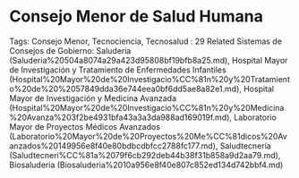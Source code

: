 # Consejo Menor de Salud Humana

Tags: Consejo Menor, Tecnociencia, Tecnosalud
: 29
Related Sistemas de Consejos de Gobierno: Saluderia (Saluderia%20504a8074a29a423d95808bf19bfb8a25.md), Hospital Mayor de Investigación y Tratamiento de Enfermedades Infantiles (Hospital%20Mayor%20de%20Investigacio%CC%81n%20y%20Tratamiento%20de%20%2057849dda36e744eea0bf6dd5ae8a82e1.md), Hospital Mayor de Investigación y Medicina Avanzada (Hospital%20Mayor%20de%20Investigacio%CC%81n%20y%20Medicina%20Avanza%203f2be4931bfa43a3a3da988ad169019f.md), Laboratorio Mayor de Proyectos Médicos Avanzados (Laboratorio%20Mayor%20de%20Proyectos%20Me%CC%81dicos%20Avanzados%20149956e8f40e80bdbcdbfcc2788fc177.md), Saludtecnería (Saludtecneri%CC%81a%2079f6cb292deb44b38f31b858a9d2aa79.md), Biosaluderia (Biosaluderia%2010a956e8f40e807c852ed134d742bbf4.md)